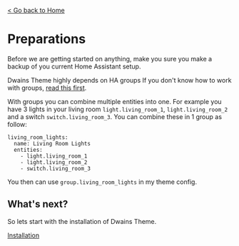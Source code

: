 [< Go back to Home](..//index.md)

# Preparations

Before we are getting started on anything, make you sure you make a backup of you current Home Assistant setup.

Dwains Theme highly depends on HA groups If you don't know how to work with groups, [read this first](https://www.home-assistant.io/integrations/group/). 

With groups you can combine multiple entities into one. For example you have 3 lights in your living room `light.living_room_1`, `light.living_room_2` and a switch `switch.living_room_3`. You can combine these in 1 group as follow:
```
living_room_lights:
  name: Living Room Lights
  entities: 
    - light.living_room_1
    - light.living_room_2
    - switch.living_room_3
```
You then can use `group.living_room_lights` in my theme config.

## What's next?
So lets start with the installation of Dwains Theme.

[Installation](installation.md)